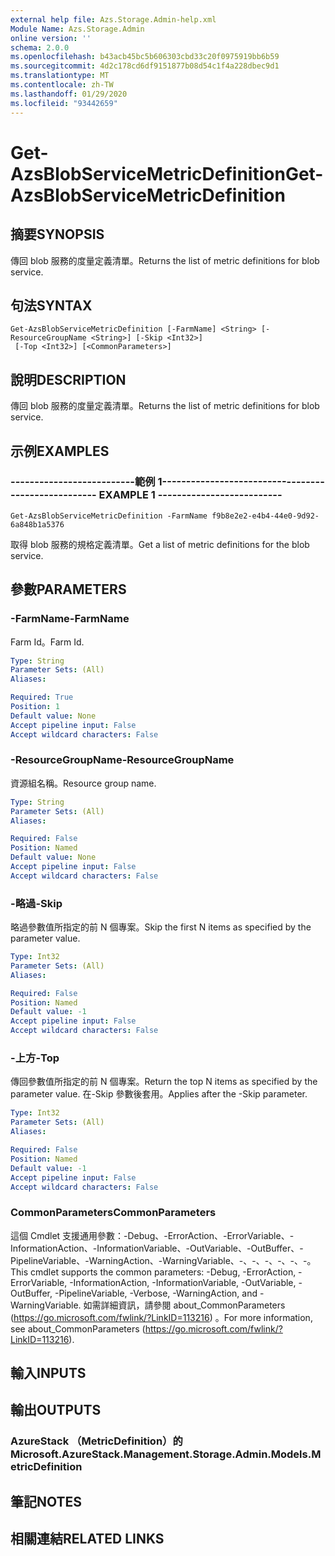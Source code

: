 ```yaml
---
external help file: Azs.Storage.Admin-help.xml
Module Name: Azs.Storage.Admin
online version: ''
schema: 2.0.0
ms.openlocfilehash: b43acb45bc5b606303cbd33c20f0975919bb6b59
ms.sourcegitcommit: 4d2c178cd6df9151877b08d54c1f4a228dbec9d1
ms.translationtype: MT
ms.contentlocale: zh-TW
ms.lasthandoff: 01/29/2020
ms.locfileid: "93442659"
---
```

# <span data-ttu-id="57200-101">Get-AzsBlobServiceMetricDefinition</span><span class="sxs-lookup"><span data-stu-id="57200-101">Get-AzsBlobServiceMetricDefinition</span></span>

## <span data-ttu-id="57200-102">摘要</span><span class="sxs-lookup"><span data-stu-id="57200-102">SYNOPSIS</span></span>
<span data-ttu-id="57200-103">傳回 blob 服務的度量定義清單。</span><span class="sxs-lookup"><span data-stu-id="57200-103">Returns the list of metric definitions for blob service.</span></span>

## <span data-ttu-id="57200-104">句法</span><span class="sxs-lookup"><span data-stu-id="57200-104">SYNTAX</span></span>

```
Get-AzsBlobServiceMetricDefinition [-FarmName] <String> [-ResourceGroupName <String>] [-Skip <Int32>]
 [-Top <Int32>] [<CommonParameters>]
```

## <span data-ttu-id="57200-105">說明</span><span class="sxs-lookup"><span data-stu-id="57200-105">DESCRIPTION</span></span>
<span data-ttu-id="57200-106">傳回 blob 服務的度量定義清單。</span><span class="sxs-lookup"><span data-stu-id="57200-106">Returns the list of metric definitions for blob service.</span></span>

## <span data-ttu-id="57200-107">示例</span><span class="sxs-lookup"><span data-stu-id="57200-107">EXAMPLES</span></span>

### <span data-ttu-id="57200-108">--------------------------範例 1--------------------------</span><span class="sxs-lookup"><span data-stu-id="57200-108">-------------------------- EXAMPLE 1 --------------------------</span></span>
```
Get-AzsBlobServiceMetricDefinition -FarmName f9b8e2e2-e4b4-44e0-9d92-6a848b1a5376
```

<span data-ttu-id="57200-109">取得 blob 服務的規格定義清單。</span><span class="sxs-lookup"><span data-stu-id="57200-109">Get a list of metric definitions for the blob service.</span></span>

## <span data-ttu-id="57200-110">參數</span><span class="sxs-lookup"><span data-stu-id="57200-110">PARAMETERS</span></span>

### <span data-ttu-id="57200-111">-FarmName</span><span class="sxs-lookup"><span data-stu-id="57200-111">-FarmName</span></span>
<span data-ttu-id="57200-112">Farm Id。</span><span class="sxs-lookup"><span data-stu-id="57200-112">Farm Id.</span></span>

```yaml
Type: String
Parameter Sets: (All)
Aliases: 

Required: True
Position: 1
Default value: None
Accept pipeline input: False
Accept wildcard characters: False
```

### <span data-ttu-id="57200-113">-ResourceGroupName</span><span class="sxs-lookup"><span data-stu-id="57200-113">-ResourceGroupName</span></span>
<span data-ttu-id="57200-114">資源組名稱。</span><span class="sxs-lookup"><span data-stu-id="57200-114">Resource group name.</span></span>

```yaml
Type: String
Parameter Sets: (All)
Aliases: 

Required: False
Position: Named
Default value: None
Accept pipeline input: False
Accept wildcard characters: False
```

### <span data-ttu-id="57200-115">-略過</span><span class="sxs-lookup"><span data-stu-id="57200-115">-Skip</span></span>
<span data-ttu-id="57200-116">略過參數值所指定的前 N 個專案。</span><span class="sxs-lookup"><span data-stu-id="57200-116">Skip the first N items as specified by the parameter value.</span></span>

```yaml
Type: Int32
Parameter Sets: (All)
Aliases: 

Required: False
Position: Named
Default value: -1
Accept pipeline input: False
Accept wildcard characters: False
```

### <span data-ttu-id="57200-117">-上方</span><span class="sxs-lookup"><span data-stu-id="57200-117">-Top</span></span>
<span data-ttu-id="57200-118">傳回參數值所指定的前 N 個專案。</span><span class="sxs-lookup"><span data-stu-id="57200-118">Return the top N items as specified by the parameter value.</span></span>
<span data-ttu-id="57200-119">在-Skip 參數後套用。</span><span class="sxs-lookup"><span data-stu-id="57200-119">Applies after the -Skip parameter.</span></span>

```yaml
Type: Int32
Parameter Sets: (All)
Aliases: 

Required: False
Position: Named
Default value: -1
Accept pipeline input: False
Accept wildcard characters: False
```

### <span data-ttu-id="57200-120">CommonParameters</span><span class="sxs-lookup"><span data-stu-id="57200-120">CommonParameters</span></span>
<span data-ttu-id="57200-121">這個 Cmdlet 支援通用參數：-Debug、-ErrorAction、-ErrorVariable、-InformationAction、-InformationVariable、-OutVariable、-OutBuffer、-PipelineVariable、-WarningAction、-WarningVariable、-、-、-、-、-、-。</span><span class="sxs-lookup"><span data-stu-id="57200-121">This cmdlet supports the common parameters: -Debug, -ErrorAction, -ErrorVariable, -InformationAction, -InformationVariable, -OutVariable, -OutBuffer, -PipelineVariable, -Verbose, -WarningAction, and -WarningVariable.</span></span> <span data-ttu-id="57200-122">如需詳細資訊，請參閱 about_CommonParameters (https://go.microsoft.com/fwlink/?LinkID=113216) 。</span><span class="sxs-lookup"><span data-stu-id="57200-122">For more information, see about_CommonParameters (https://go.microsoft.com/fwlink/?LinkID=113216).</span></span>

## <span data-ttu-id="57200-123">輸入</span><span class="sxs-lookup"><span data-stu-id="57200-123">INPUTS</span></span>

## <span data-ttu-id="57200-124">輸出</span><span class="sxs-lookup"><span data-stu-id="57200-124">OUTPUTS</span></span>

### <span data-ttu-id="57200-125">AzureStack （MetricDefinition）的</span><span class="sxs-lookup"><span data-stu-id="57200-125">Microsoft.AzureStack.Management.Storage.Admin.Models.MetricDefinition</span></span>

## <span data-ttu-id="57200-126">筆記</span><span class="sxs-lookup"><span data-stu-id="57200-126">NOTES</span></span>

## <span data-ttu-id="57200-127">相關連結</span><span class="sxs-lookup"><span data-stu-id="57200-127">RELATED LINKS</span></span>

